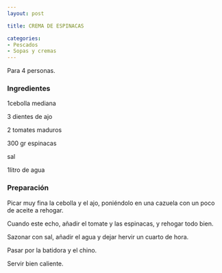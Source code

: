 ```yaml
---
layout: post

title: CREMA DE ESPINACAS

categories:
- Pescados
- Sopas y cremas
---
```

Para 4 personas.

<h3>Ingredientes</h3>
1cebolla mediana

3 dientes de ajo

2 tomates maduros

300 gr espinacas

sal

1litro de agua

<h3>Preparación</h3>
Picar muy fina la cebolla y el ajo, poniéndolo en una cazuela con un poco de aceite a rehogar.

Cuando este echo, añadir el tomate y las espinacas, y rehogar todo bien.

Sazonar con sal, añadir el agua y dejar hervir un cuarto de hora.

Pasar por la batidora y el chino.

Servir bien caliente.